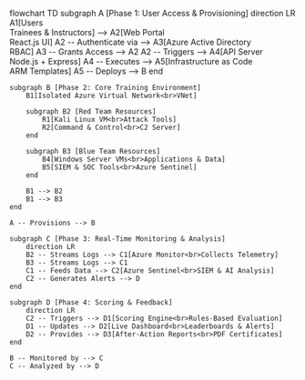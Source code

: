 flowchart TD
    subgraph A [Phase 1: User Access & Provisioning]
        direction LR
        A1[Users<br>Trainees & Instructors] --> A2[Web Portal<br>React.js UI]
        A2 -- Authenticate via --> A3[Azure Active Directory<br>RBAC]
        A3 -- Grants Access --> A2
        A2 -- Triggers --> A4[API Server<br>Node.js + Express]
        A4 -- Executes --> A5[Infrastructure as Code<br>ARM Templates]
        A5 -- Deploys --> B
    end

    subgraph B [Phase 2: Core Training Environment]
        B1[Isolated Azure Virtual Network<br>VNet]
        
        subgraph B2 [Red Team Resources]
            R1[Kali Linux VM<br>Attack Tools]
            R2[Command & Control<br>C2 Server]
        end

        subgraph B3 [Blue Team Resources]
            B4[Windows Server VMs<br>Applications & Data]
            B5[SIEM & SOC Tools<br>Azure Sentinel]
        end

        B1 --> B2
        B1 --> B3
    end

    A -- Provisions --> B

    subgraph C [Phase 3: Real-Time Monitoring & Analysis]
        direction LR
        B2 -- Streams Logs --> C1[Azure Monitor<br>Collects Telemetry]
        B3 -- Streams Logs --> C1
        C1 -- Feeds Data --> C2[Azure Sentinel<br>SIEM & AI Analysis]
        C2 -- Generates Alerts --> D
    end

    subgraph D [Phase 4: Scoring & Feedback]
        direction LR
        C2 -- Triggers --> D1[Scoring Engine<br>Rules-Based Evaluation]
        D1 -- Updates --> D2[Live Dashboard<br>Leaderboards & Alerts]
        D2 -- Provides --> D3[After-Action Reports<br>PDF Certificates]
    end

    B -- Monitored by --> C
    C -- Analyzed by --> D
